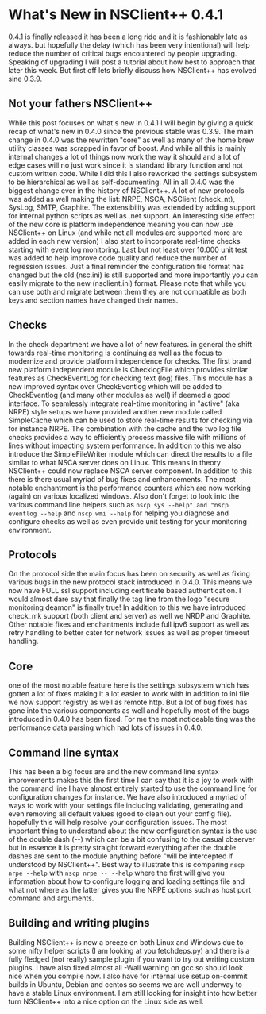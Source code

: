 # What's New in NSClient++ 0.4.1 #

0.4.1 is finally released it has been a long ride and it is fashionably late as always. but hopefully the delay (which has been very intentional) will help reduce the number of critical bugs encountered by people upgrading. Speaking of upgrading I will post a tutorial about how best to approach that later this week. But first off lets briefly discuss how NSClient++ has evolved sine 0.3.9.

## Not your fathers NSClient++ ##

While this post focuses on what's new in 0.4.1 I will begin by giving a quick recap of what's new in 0.4.0 since the previous stable was 0.3.9.
The main change in 0.4.0 was the rewritten "core" as well as many of the home brew utility classes was scrapped in favor of boost. And while all this is mainly internal changes a lot of things now work the way it should and a lot of edge cases will no just work since it is standard library function and not custom written code.
While I did this I also reworked the settings subsystem to be hierarchical as well as self-documenting. All in all 0.4.0 was the biggest change ever in the history of NSClient++.
A lot of new protocols was added as well making the list: NRPE, NSCA, NSClient (check_nt), SysLog, SMTP, Graphite. The extensibility was extended by adding support for internal python scripts as well as .net support.
An interesting side effect of the new core is platform independence meaning you can now use NSClient++ on Linux (and while not all modules are supported more are added in each new version) I also start to incorporate real-time checks starting with event log monitoring.
Last but not least over 10.000 unit test was added to help improve code quality and reduce the number of regression issues.
Just a final reminder the configuration file format has changed but the old (nsc.ini) is still supported and more importantly you can easily migrate to the new (nsclient.ini) format. Please note that while you can use both and migrate between them they are not compatible as both keys and section names have changed their names.

## Checks ##

In the check department we have a lot of new features. in general the shift towards real-time monitoring is continuing as well as the focus to modernize and provide platform independence for checks. The first brand new platform independent module is ChecklogFile which provides similar features as CheckEventLog for checking text (log) files. This module has a new improved syntax over CheckEventlog which will be added to CheckEventlog (and many other modules as well) if deemed a good interface.
To seamlessly integrate real-time monitoring in "active" (aka NRPE) style setups we have provided another  new module called SimpleCache which can be used to store real-time results for checking via for instance NRPE.
The combination with the cache and the two log file checks provides a way to efficiently process massive file with millions of lines without impacting system performance.
In addition to this we also introduce the SimpleFileWriter module which can direct the results to a file similar to what NSCA server does on Linux. This means in theory NSClient++ could now replace NSCA server component.
In addition to this there is there usual myriad of bug fixes and enhancements.
The most notable enchantment is the performance counters which are now working (again) on various localized windows.
Also don't forget to look into the various command line helpers such as `nscp sys --help" and "nscp eventlog --help` and `nscp wmi --help` for helping you diagnose and configure checks as well as even provide unit testing for your monitoring environment.

## Protocols ##

On the protocol side the main focus has been on security as well as fixing various bugs in the new protocol stack introduced in 0.4.0.
This means we now have FULL ssl support including certificate based authentication. I would almost dare say that finally the tag line from the logo "secure monitoring deamon" is finally true!
In addition to this we have introduced check_mk support (both client and server) as well we NRDP and Graphite.
Other notable fixes and enchantments include full ipv6 support as well as retry handling to better cater for network issues as well as proper timeout handling.

## Core ##

one of the most notable feature here is the settings subsystem which has gotten a lot of fixes making it a lot easier to work with in addition to ini file we now support registry as well as remote http.
But a lot of bug fixes has gone into the various components as well and hopefully most of the bugs introduced in 0.4.0 has been fixed. For me the most noticeable ting was the  performance data parsing which had lots of issues in 0.4.0.

## Command line syntax ##

This has been a big focus are and the new command line syntax improvements makes this the first time I can say that it is a joy to work with the command line I have almost entirely started to use the command line for configuration changes for instance. We have also introduced a myriad of ways to work with your settings file including validating, generating and even removing all default values (good to clean out your config file). hopefully this will help resolve your configuration issues.
The most important thing to understand about the new configuration syntax is the use of the double dash (--) which can be a bit confusing to the casual observer but in essence it is pretty straight forward everything after the double dashes are sent to the module anything before "will be intercepted if understood by NSClient++". Best way to illustrate this is comparing `nscp nrpe --help` with `nscp nrpe -- --help` where the first will give you information about how to configure logging and loading settings file and what not where as the latter gives you the NRPE options such as host port command and arguments.

## Building and writing plugins ##

Building NSClient++ is now a breeze on both Linux and Windows due to some nifty helper scripts (I am looking at you fetchdeps.py) and there is a fully fledged (not really) sample plugin if you want to try out writing custom plugins. I have also fixed almost all -Wall warning on gcc so should look nice when you compile now. I also have for internal use setup on-commit builds in Ubuntu, Debian and centos so seems we are well underway to have a stable Linux environment.
I am still looking for insight into how better turn NSClient++ into a nice option on the Linux side as well.
